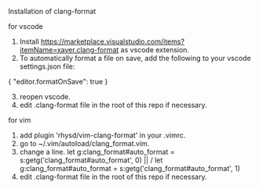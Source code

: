 Installation of clang-format

for vscode

1. Install https://marketplace.visualstudio.com/items?itemName=xaver.clang-format as vscode extension.
2. To automatically format a file on save, add the following to your vscode settings.json file:

{
    "editor.formatOnSave": true
}

3. reopen vscode.
4. edit .clang-format file in the root of this repo if necessary.

for vim

1. add plugin 'rhysd/vim-clang-format' in your .vimrc.
2. go to ~/.vim/autoload/clang_format.vim.
3. change a line.
   let g:clang_format#auto_format = s:getg('clang_format#auto_format', 0)
   ||
   \/
   let g:clang_format#auto_format = s:getg('clang_format#auto_format', 1)
4. edit .clang-format file in the root of this repo if necessary.
